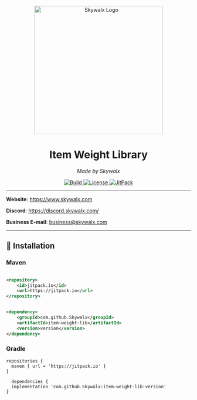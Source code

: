 <p align="center">
<img src="https://i.imgur.com/gwI0AqH.png" alt="Skywalx Logo" width="350" height="350"/>
</p>
<h1 align="center">Item Weight Library</h1>
<p align="center">
<i>Made by Skywalx</i>
</p>
<p align="center">
<a href="https://github.com/Skywalx/item-weight-lib/actions" target="_blank">
    <img src="https://github.com/Skywalx/item-weight-lib/actions/workflows/gradle.yml/badge.svg" alt="Build"/>
</a>
<a href="https://github.com/Skywalx/item-weight-lib/blob/main/LICENSE" target="_blank">
    <img src="https://img.shields.io/github/license/Skywalx/item-weight-lib" alt="License"/>
</a>
<a href="https://jitpack.io/#Skywalx/item-weight-lib/">
<img alt="JitPack" src="https://img.shields.io/jitpack/version/com.github.Skywalx/item-weight-lib">
</a>
</p>

---

**Website**: https://www.skywalx.com

**Discord**: https://discord.skywalx.com/

**Business E-mail**: business@skywalx.com

---

## :electric_plug: Installation

### Maven

```xml

<repository>
    <id>jitpack.io</id>
    <url>https://jitpack.io</url>
</repository>
```

```xml

<dependency>
    <groupId>com.github.Skywalx</groupId>
    <artifactId>item-weight-lib</artifactId>
    <version>version</version>
</dependency>
```

### Gradle

```
repositories {
  maven { url = 'https://jitpack.io' }
}

  dependencies {
  implementation 'com.github.Skywalx:item-weight-lib:version'
}
```

